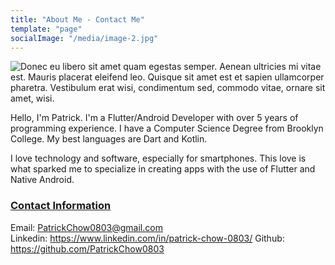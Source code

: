 ```yaml
---
title: "About Me - Contact Me"
template: "page"
socialImage: "/media/image-2.jpg"
---
```


![Donec eu libero sit amet quam egestas semper. Aenean ultricies mi vitae est. Mauris placerat eleifend leo. Quisque sit amet est et sapien ullamcorper pharetra. Vestibulum erat wisi, condimentum sed, commodo vitae, ornare sit amet, wisi.](/media/flutter-logo.jpg)

Hello, I'm Patrick. I'm a Flutter/Android Developer with over 5 years of programming experience. I have a Computer Science Degree from Brooklyn College. My best languages are Dart and Kotlin.

I love technology and software, especially for smartphones. This love is what sparked me to specialize in creating apps with the use of Flutter and Native Android.

<h3><u>Contact Information</u></h3>

Email: PatrickChow0803@gmail.com<br>
Linkedin: https://www.linkedin.com/in/patrick-chow-0803/
Github:  https://github.com/PatrickChow0803